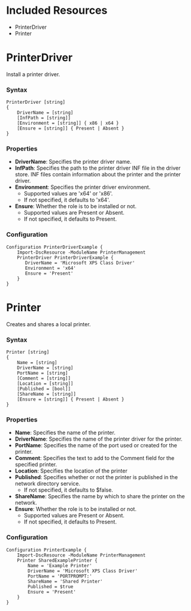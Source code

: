 Included Resources
==================
* PrinterDriver
* Printer

PrinterDriver
===========
Install a printer driver.

### Syntax

```
PrinterDriver [string]
{
    DriverName = [string]
    [InfPath = [string]]
    [Environment = [string]] { x86 | x64 }
    [Ensure = [string]] { Present | Absent }
}
```

### Properties

* **DriverName**: Specifies the printer driver name.
* **InfPath**: Specifies the path to the printer driver INF file in the driver store. INF files contain information about the printer and the printer driver.
* **Environment**: Specifies the printer driver environment.
  * Supported values are 'x64' or 'x86'.
  * If not specified, it defaults to 'x64'.
* **Ensure**: Whether the role is to be installed or not.
  * Supported values are Present or Absent.
  * If not specified, it defaults to Present.

### Configuration

```
Configuration PrinterDriverExample {
    Import-DscResource -ModuleName PrinterManagement
    PrinterDriver PrinterDriverExample {
       DriverName = 'Microsoft XPS Class Driver'
       Environment = 'x64'
       Ensure = 'Present'
    }
}
```

Printer
=======
Creates and shares a local printer.

### Syntax

```
Printer [string]
{
    Name = [string]
    DriverName = [string]
    PortName = [string]
    [Comment = [string]]
    [Location = [string]]
    [Published = [bool]]
    [ShareName = [string]]
    [Ensure = [string]] { Present | Absent }
}
```
### Properties

* **Name**: Specifies the name of the printer.
* **DriverName**: Specifies the name of the printer driver for the printer.
* **PortName**: Specifies the name of the port used or created for the printer.
* **Comment**: Specifies the text to add to the Comment field for the specified printer.
* **Location**: Specifies the location of the printer
* **Published**: Specifies whether or not the printer is published in the network directory service.
  * If not specified, it defaults to $false.
* **ShareName**: Specifies the name by which to share the printer on the network.
* **Ensure**: Whether the role is to be installed or not.
  * Supported values are Present or Absent.
  * If not specified, it defaults to Present.

### Configuration

```
Configuration PrinterExample {
    Import-DscResource -ModuleName PrinterManagement
    Printer SharedExamplePrinter {
        Name = 'Example Printer'
        DriverName = 'Microsoft XPS Class Driver'
        PortName = 'PORTPROMPT:'
        ShareName = 'Shared Printer'
        Published = $true
        Ensure = 'Present'
    }
}
```
